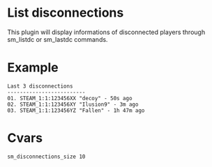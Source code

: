 # List disconnections
This plugin will display informations of disconnected players through sm_listdc or sm_lastdc commands.

# Example
```
Last 3 disconnections
-------------------------
01. STEAM_1:1:123456XX "decoy" - 50s ago
02. STEAM_1:1:123456XY "Ilusion9" - 3m ago
03. STEAM_1:1:123456YZ "Fallen" - 1h 47m ago
```

# Cvars
```
sm_disconnections_size 10
```
